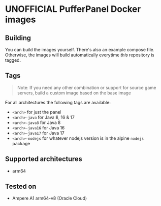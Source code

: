 # UNOFFICIAL PufferPanel Docker images

## Building

You can build the images yourself. There's also an example compose file.
Otherwise, the images will build automatically everytime *this* repository is tagged.

## Tags

> Note: If you need any other combination or support for source game servers, build a custom image based on the base image

For all architectures the following tags are available:
- `<arch>` for just the panel
- `<arch>-java` for Java 8, 16 & 17
- `<arch>-java8` for Java 8
- `<arch>-java16` for Java 16
- `<arch>-java17` for Java 17
- `<arch>-nodejs` for whatever nodejs version is in the alpine `nodejs` package

## Supported architectures
- arm64

## Tested on
- Ampere A1 arm64-v8 (Oracle Cloud)
